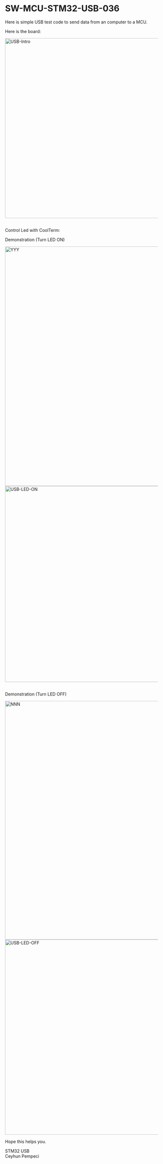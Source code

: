# SW-MCU-STM32-USB-036

Here is simple USB test code to send data from an computer to a MCU.<br>


Here is the board:

<img width="591" alt="USB-Intro" src="https://github.com/user-attachments/assets/15d0b3ac-c161-4aac-8985-641741639db1" />
<br>


<br>


Control Led with CoolTerm:

Demonstration (Turn LED ON)

<img width="787" alt="YYY" src="https://github.com/user-attachments/assets/889ce38a-039b-4f81-ac12-66fb54d9744a" />

<br>

<img width="644" alt="USB-LED-ON" src="https://github.com/user-attachments/assets/ac6aad82-0212-4715-b2a5-4d7ad22e1a70" />

<br>
<br>

Demonstration (Turn LED OFF)

<img width="784" alt="NNN" src="https://github.com/user-attachments/assets/37348a5b-3fca-4891-aa1f-799b0a6d8a06" />

<br>

<img width="641" alt="USB-LED-OFF" src="https://github.com/user-attachments/assets/61318530-51cc-4608-ab76-a4829d4a54f8" />

<br>




Hope this helps you.

STM32 USB <br>
Ceyhun Pempeci
